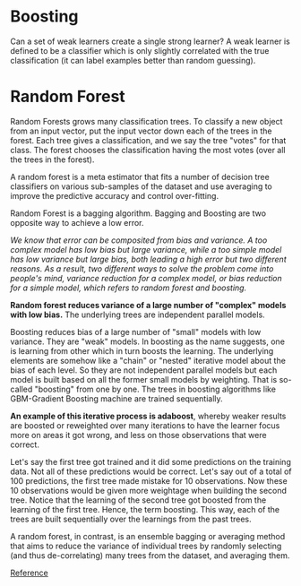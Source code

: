 
# Boosting

Can a set of weak learners create a single strong learner? A weak learner is defined to be a classifier which is only slightly correlated with the true classification (it can label examples better than random guessing).


# Random Forest

Random Forests grows many classification trees. To classify a new object from an input vector, put the input vector down each of the trees in the forest. Each tree gives a classification, and we say the tree "votes" for that class. The forest chooses the classification having the most votes (over all the trees in the forest).

A random forest is a meta estimator that fits a number of decision tree classifiers on various sub-samples of the dataset and use averaging to improve the predictive accuracy and control over-fitting.

Random Forest is a bagging algorithm. Bagging and Boosting are two opposite way to achieve a low error.

*We know that error can be composited from bias and variance. A too complex model has low bias but large variance, while a too simple model has low variance but large bias, both leading a high error but two different reasons. As a result, two different ways to solve the problem come into people's mind, variance reduction for a complex model, or bias reduction for a simple model, which refers to random forest and boosting.*

**Random forest reduces variance of a large number of "complex" models with low bias.** 
The underlying trees are independent parallel models. 

Boosting reduces bias of a large number of "small" models with low variance. They are "weak" models.
In boosting as the name suggests, one is learning from other which in turn boosts the learning.
The underlying elements are somehow like a "chain" or "nested" iterative model about the bias of each level. So they are not independent parallel models but each model is built based on all the former small models by weighting. That is so-called "boosting" from one by one.
The trees in boosting algorithms like GBM-Gradient Boosting machine are trained sequentially.

**An example of this iterative process is adaboost**, whereby weaker results are boosted or reweighted over many iterations to have the learner focus more on areas it got wrong, and less on those observations that were correct.

Let's say the first tree got trained and it did some predictions on the training data. Not all of these predictions would be correct. Let's say out of a total of 100 predictions, the first tree made mistake for 10 observations. Now these 10 observations would be given more weightage when building the second tree. Notice that the learning of the second tree got boosted from the learning of the first tree. Hence, the term boosting. This way, each of the trees are built sequentially over the learnings from the past trees.


A random forest, in contrast, is an ensemble bagging or averaging method that aims to reduce the variance of individual trees by randomly selecting (and thus de-correlating) many trees from the dataset, and averaging them.


[Reference](https://stats.stackexchange.com/questions/77018/is-random-forest-a-boosting-algorithm)